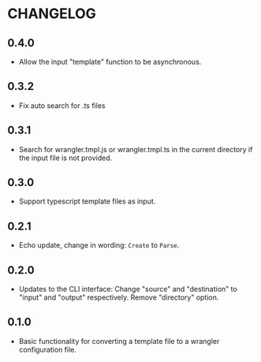 # CHANGELOG

## 0.4.0

- Allow the input "template" function to be asynchronous.

## 0.3.2

- Fix auto search for .ts files

## 0.3.1

- Search for wrangler.tmpl.js or wrangler.tmpl.ts in the current directory if the input file is not provided.

## 0.3.0

- Support typescript template files as input.

## 0.2.1

- Echo update, change in wording: `Create` to `Parse`.

## 0.2.0

- Updates to the CLI interface: Change "source" and "destination" to "input" and "output" respectively. Remove "directory" option.

## 0.1.0

- Basic functionality for converting a template file to a wrangler configuration file.
